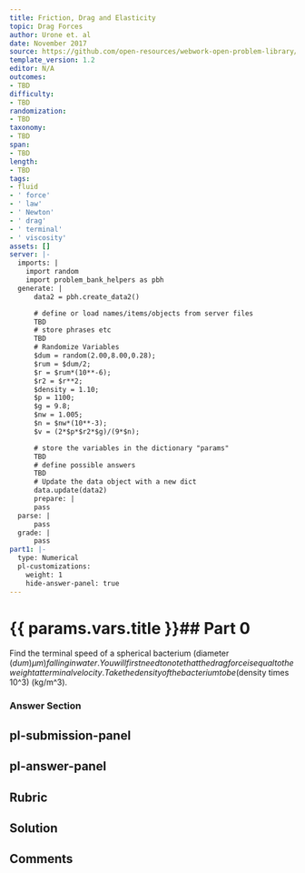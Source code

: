 ```yaml
---
title: Friction, Drag and Elasticity
topic: Drag Forces
author: Urone et. al
date: November 2017
source: https://github.com/open-resources/webwork-open-problem-library/tree/master/Contrib/BrockPhysics/College_Physics_Urone/5.Friction_Drag_and_Elasticity/5-02.Drag_Forces/NU_U17_05_02_008.pg
template_version: 1.2
editor: N/A
outcomes:
- TBD
difficulty:
- TBD
randomization:
- TBD
taxonomy:
- TBD
span:
- TBD
length:
- TBD
tags:
- fluid
- ' force'
- ' law'
- ' Newton'
- ' drag'
- ' terminal'
- ' viscosity'
assets: []
server: |-
  imports: |
    import random
    import problem_bank_helpers as pbh
  generate: |
      data2 = pbh.create_data2()

      # define or load names/items/objects from server files
      TBD
      # store phrases etc
      TBD
      # Randomize Variables
      $dum = random(2.00,8.00,0.28);
      $rum = $dum/2;
      $r = $rum*(10**-6);
      $r2 = $r**2;
      $density = 1.10;
      $p = 1100;
      $g = 9.8;
      $nw = 1.005;
      $n = $nw*(10**-3);
      $v = (2*$p*$r2*$g)/(9*$n);

      # store the variables in the dictionary "params"
      TBD
      # define possible answers
      TBD
      # Update the data object with a new dict
      data.update(data2)
      prepare: |
      pass
  parse: |
      pass
  grade: |
      pass
part1: |-
  type: Numerical
  pl-customizations:
    weight: 1
    hide-answer-panel: true
---
```


# {{ params.vars.title }}## Part 0 
Find the terminal speed of a spherical bacterium (diameter ($dum) μm ) falling in water. You will first need to note that the drag force is equal to the weight at terminal velocity. Take the density of the bacterium to be ($density times 10^3) (kg/m^3). 


### Answer Section 


## pl-submission-panel 


## pl-answer-panel 


## Rubric 


## Solution 


## Comments 


